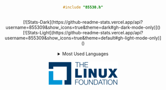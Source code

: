 
<div align="center">

```c
#include "85530.h"
```
</div>
<br>
<div align="center">
[![Stats-Dark](https://github-readme-stats.vercel.app/api?username=855309&show_icons=true&theme=dark#gh-dark-mode-only)]()
[![Stats-Light](https://github-readme-stats.vercel.app/api?username=855309&show_icons=true&theme=default#gh-light-mode-only)]()
</div>
<br>
<div align="center">
<details>
<summary>Most Used Languages</summary>
<br>
[![Top Langs-Dark](https://github-readme-stats.vercel.app/api/top-langs/?username=855309&layout=compact&theme=dark#gh-dark-mode-only)]()
[![Top Langs-Light](https://github-readme-stats.vercel.app/api/top-langs/?username=855309&layout=compact&theme=default#gh-light-mode-only)]()
</details>
</div>
<br>
<div align="center">
<img src="lf.png" height="75">
</div>
<br>
<div align="center">
</div>
